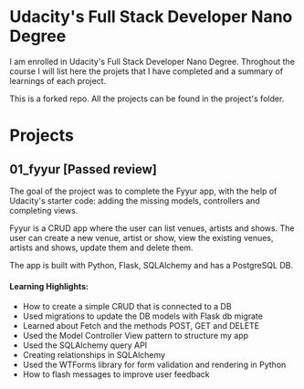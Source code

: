 # Udacity's Full Stack Developer Nano Degree

I am enrolled in Udacity's Full Stack Developer Nano Degree. Throghout the course I will list here the projets that I have completed and a summary of learnings of each project.

This is a forked repo. All the projects can be found in the project's folder.

# Projects

## 01_fyyur [Passed review]
The goal of the project was to complete the Fyyur app, with the help of Udacity's starter code: adding the missing models, controllers and completing views.

Fyyur is a CRUD app where the user can list venues, artists and shows. The user can create a new venue, artist or show, view the existing venues, artists and shows, update them and delete them.

The app is built with Python, Flask, SQLAlchemy and has a PostgreSQL DB.

#### Learning Highlights:
- How to create a simple CRUD that is connected to a DB 
- Used migrations to update the DB models with Flask db migrate
- Learned about Fetch and the methods POST, GET and DELETE
- Used the Model Controller View pattern to structure my app
- Used the SQLAlchemy query API
- Creating relationships in SQLAlchemy
- Used the WTForms library for form validation and rendering in Python
- How to flash messages to improve user feedback

